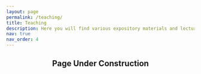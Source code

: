 ```yaml
---
layout: page
permalink: /teaching/
title: Teaching
description: Here you will find various expository materials and lecture notes for courses I have tutored.
nav: true
nav_order: 4
---
```

<div align="center">
  <h2>Page Under Construction</h2>
</div>
